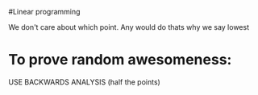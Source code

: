 #Linear programming

We don't care about which point. Any would do thats why we say lowest

# To prove random awesomeness:
USE BACKWARDS ANALYSIS (half the points)
